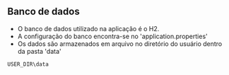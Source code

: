 ## Banco de dados

 - O banco de dados utilizado na aplicação é o H2.
 - A configuração do banco encontra-se no 'application.properties'
 - Os dados são armazenados em arquivo no diretório do usuário dentro da pasta 'data'

``` USER_DIR\data ```
